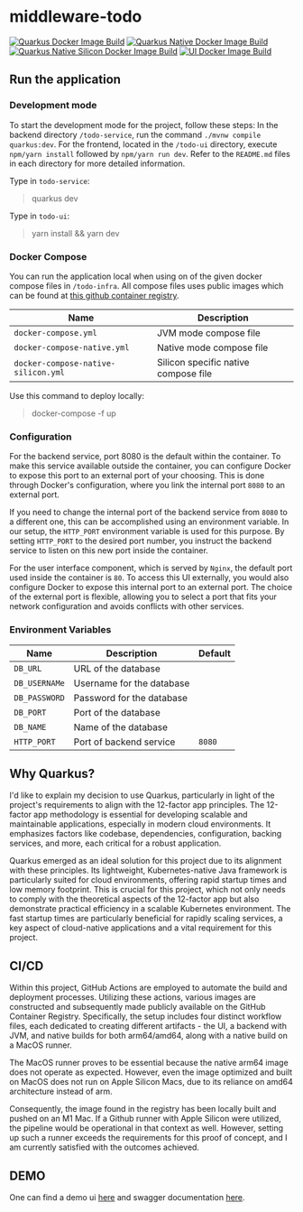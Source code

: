 # middleware-todo

[![Quarkus Docker Image Build](https://github.com/mrvxk/middleware-todo/actions/workflows/build-service.yml/badge.svg)](https://github.com/mrvxk/middleware-todo/actions/workflows/build-service.yml)
[![Quarkus Native Docker Image Build](https://github.com/mrvxk/middleware-todo/actions/workflows/build-native-service.yml/badge.svg)](https://github.com/mrvxk/middleware-todo/actions/workflows/build-native-service.yml)
[![Quarkus Native Silicon Docker Image Build](https://github.com/mrvxk/middleware-todo/actions/workflows/build-native-service-silicon.yml/badge.svg)](https://github.com/mrvxk/middleware-todo/actions/workflows/build-native-service-silicon.yml)
[![UI Docker Image Build](https://github.com/mrvxk/middleware-todo/actions/workflows/build-ui.yml/badge.svg)](https://github.com/mrvxk/middleware-todo/actions/workflows/build-ui.yml)

## Run the application

### Development mode
To start the development mode for the project, follow these steps: In the backend directory `/todo-service`, run the
command `./mvnw compile quarkus:dev`. For the frontend, located in the `/todo-ui` directory, execute `npm/yarn install`
followed by `npm/yarn run dev`. Refer to the `README.md` files in each directory for more detailed information.

Type in `todo-service`:
> quarkus dev

Type in `todo-ui`:
> yarn install && yarn dev


### Docker Compose

You can run the application local when using on of the given docker compose files in `/todo-infra`.
All compose files uses public images which can be found at [this github container registry](https://github.com/mrvxk?tab=packages&repo_name=middleware-todo).


| Name                                | Description                             |
|-------------------------------------|-----------------------------------------|
| `docker-compose.yml`                | JVM mode compose file                   |         
| `docker-compose-native.yml`         | Native mode compose file                |         
| `docker-compose-native-silicon.yml` | Silicon specific native compose file    |         

Use this command to deploy locally:
> docker-compose -f <path to compose file> up


### Configuration

For the backend service, port 8080 is the default within the container. To make this service available outside
the container, you can configure Docker to expose this port to an external port of your choosing. This is done through
Docker's configuration, where you link the internal port `8080` to an external port.

If you need to change the internal port of the backend service from `8080` to a different one, this can be accomplished
using an environment variable. In our setup, the `HTTP_PORT` environment variable is used for this purpose. By setting
`HTTP_PORT` to the desired port number, you instruct the backend service to listen on this new port inside the
container.

For the user interface component, which is served by `Nginx`, the default port used inside the container is `80`. To
access this UI externally, you would also configure Docker to expose this internal port to an external port. The choice
of the external port is flexible, allowing you to select a port that fits your network configuration and avoids
conflicts with other services.

### Environment Variables

| Name          | Description               | Default |
|---------------|---------------------------|---------|
| `DB_URL`      | URL of the database       |         |
| `DB_USERNAMe` | Username for the database |         |
| `DB_PASSWORD` | Password for the database |         |
| `DB_PORT`     | Port of the database      |         |
| `DB_NAME`     | Name of the database      |         |
| `HTTP_PORT`   | Port of backend service   | `8080`  |

## Why Quarkus?

I'd like to explain my decision to use Quarkus, particularly in light of the project's requirements to align with the
12-factor app principles. The 12-factor app methodology is essential for developing scalable and maintainable
applications, especially in modern cloud environments. It emphasizes factors like codebase, dependencies, configuration,
backing services, and more, each critical for a robust application.

Quarkus emerged as an ideal solution for this project due to its alignment with these principles. Its lightweight,
Kubernetes-native Java framework is particularly suited for cloud environments, offering rapid startup times and low
memory footprint. This is crucial for this project, which not only needs to comply with the theoretical aspects of the
12-factor app but also demonstrate practical efficiency in a scalable Kubernetes environment. The fast startup times are
particularly beneficial for rapidly scaling services, a key aspect of cloud-native applications and a vital requirement
for this project.

## CI/CD

Within this project, GitHub Actions are employed to automate the build and deployment processes. Utilizing these
actions, various images are constructed and subsequently made publicly available on the GitHub Container Registry.
Specifically, the setup includes four distinct workflow files, each dedicated to creating different artifacts - the UI,
a backend with JVM, and native builds for both arm64/amd64, along with a native build on a MacOS runner.

The MacOS runner proves to be essential because the native arm64 image does not operate as expected. However, even the
image optimized and built on MacOS does not run on Apple Silicon Macs, due to its reliance on amd64 architecture instead
of arm.

Consequently, the image found in the registry has been locally built and pushed on an M1 Mac. If a Github runner with
Apple Silicon were utilized, the pipeline would be operational in that context as well. However, setting up such a
runner exceeds the requirements for this proof of concept, and I am currently satisfied with the outcomes achieved.

## DEMO

One can find a demo ui [here](http://82.165.178.16:3200) and swagger
documentation [here](http://82.165.178.16:8020/q/swagger-ui/).
